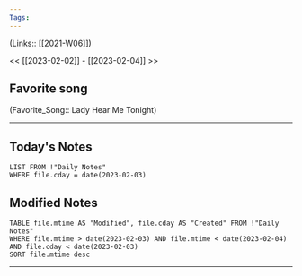 ```yaml
---
Tags:
---
```

(Links:: [[2021-W06]])

<< [[2023-02-02]] - [[2023-02-04]] >>
## Favorite song
(Favorite_Song:: Lady Hear Me Tonight)
___
## Today's Notes
```dataview
LIST FROM !"Daily Notes"
WHERE file.cday = date(2023-02-03)
```
## Modified Notes
```dataview
TABLE file.mtime AS "Modified", file.cday AS "Created" FROM !"Daily Notes" 
WHERE file.mtime > date(2023-02-03) AND file.mtime < date(2023-02-04) AND file.cday < date(2023-02-03)
SORT file.mtime desc
```
___
